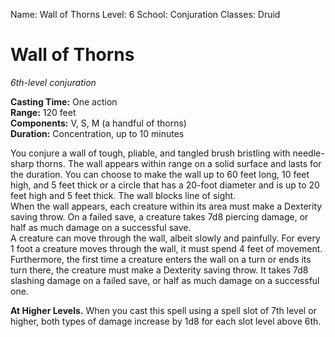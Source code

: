 Name: Wall of Thorns
Level: 6
School: Conjuration
Classes: Druid

# Wall of Thorns 
_6th-level conjuration_ 

**Casting Time:** One action    
**Range:** 120 feet    
**Components:** V, S, M (a handful of thorns)    
**Duration:** Concentration, up to 10 minutes 

You conjure a wall of tough, pliable, and tangled brush bristling with needle-sharp thorns. The wall appears within range on a solid surface and lasts for the duration. You can choose to make the wall up to 60 feet long, 10 feet high, and 5 feet thick or a circle that has a 20-foot diameter and is up to 20 feet high and 5 feet thick. The wall blocks line of sight.    
When the wall appears, each creature within its area must make a Dexterity saving throw. On a failed save, a creature takes 7d8 piercing damage, or half as much damage on a successful save.    
A creature can move through the wall, albeit slowly and painfully. For every 1 foot a creature moves through the wall, it must spend 4 feet of movement. Furthermore, the first time a creature enters the wall on a turn or ends its turn there, the creature must make a Dexterity saving throw. It takes 7d8 slashing damage on a failed save, or half as much damage on a successful one. 

**At Higher Levels.** When you cast this spell using a spell slot of 7th level or higher, both types of damage increase by 1d8 for each slot level above 6th.